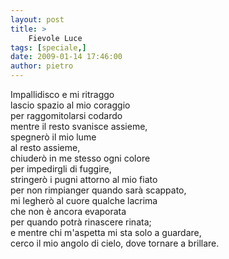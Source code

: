 ```yaml
---
layout: post
title: >
    Fievole Luce
tags: [speciale,]
date: 2009-01-14 17:46:00
author: pietro
---
```

Impallidisco e mi ritraggo<br/>lascio spazio al mio coraggio<br/>per raggomitolarsi codardo<br/>mentre il resto svanisce assieme,<br/>spegnerò il mio lume<br/>al resto assieme,<br/>chiuderò in me stesso ogni colore<br/>per impedirgli di fuggire,<br/>stringerò i pugni attorno al mio fiato<br/>per non rimpianger quando sarà scappato,<br/>mi legherò al cuore qualche lacrima<br/>che non è ancora evaporata<br/>per quando potrà rinascere rinata;<br/>e mentre chi m'aspetta mi sta solo a guardare,<br/>cerco il mio angolo di cielo, dove tornare a brillare.

